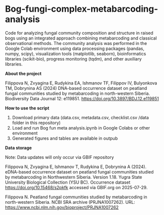 # Bog-fungi-complex-metabarcoding-analysis
Code for analyzing fungal community composition and structure in raised bogs using an integrated approach combining metabarcoding and classical observational methods.
The community analysis was performed in the Google Colab environment using data processing packages (pandas, numpy, scipy), visualization tools (matplotlib, seaborn), bioinformatics libraries (scikit-bio), progress monitoring (tqdm), and other auxiliary libraries.

**About the project**

Filippova N, Zvyagina E, Rudykina EA, Ishmanov TF, Filippov IV, Bulyonkova TM, Dobrynina AS (2024) DNA-based occurrence dataset on peatland fungal communities studied by metabarcoding in north-western Siberia. Biodiversity Data Journal 12: e119851. https://doi.org/10.3897/BDJ.12.e119851

**How to use the script**
1) Download primary data (data.csv, metadata.csv, checklist.csv /data folder in this repository)
2) Load and run Bog fun meta analysis.ipynb in Google Colabs or other environment
3) Generated figures and tables are available in outpub

**Data storage**

Note: Data updates will only occur via GBIF repository

Filippova N, Zvyagina E, Ishmanov T, Rudykina E, Dobrynina A (2024). eDNA-based occurrence dataset on peatland fungal communities studied by metabarcoding in Northwestern Siberia. Version 1.18. Yugra State University Biological Collection (YSU BC). Occurrence dataset https://doi.org/10.15468/s2pkfk accessed via GBIF.org on 2025-07-29.

Filippova N. Peatland fungal communities studied by metabarcoding in north-western Siberia. NCBI SRA archive (PRJNA1007262). URL: https://www.ncbi.nlm.nih.gov/bioproject/PRJNA1007262
